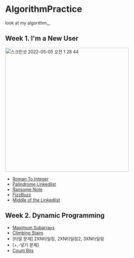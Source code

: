 # AlgorithmPractice
look at my algorithm,,, 

## Week 1. I'm a New User
<img width="400" alt="스크린샷 2022-05-05 오전 1 28 44" src="https://user-images.githubusercontent.com/70755576/166727450-5c3bfdb2-9d43-4934-bf0b-1d75a4ed604e.png">

- [Roman To Integer](https://github.com/Zion-min/AlgorithmPractice/blob/main/LeetCode/romanToInt.py)
- [Palindrome Linkedlist](https://github.com/Zion-min/AlgorithmPractice/blob/main/LeetCode/PalindromeLinkedList.py)
- [Ransome Note](https://github.com/Zion-min/AlgorithmPractice/blob/main/LeetCode/RansomNote.py)
- [FizzBuzz](https://github.com/Zion-min/AlgorithmPractice/blob/main/LeetCode/FizzBuzz.py)
- [Middle of the Linkedlist](https://github.com/Zion-min/AlgorithmPractice/blob/main/LeetCode/MiddleoftheLinkedList.py)


## Week 2. Dynamic Programming
- [Maximum Subarrays](https://github.com/Zion-min/AlgorithmPractice/blob/main/LeetCode/maxSubArray.py)
- [Climbing Stairs](https://github.com/Zion-min/AlgorithmPractice/blob/main/LeetCode/climbStairs.py)
- [타일 문제] 2XN타일링, 2XN타일링2, 3XN타일링 
- [+,-넣기 문제]
- [Count Bits](https://github.com/Zion-min/AlgorithmPractice/commit/82ecfeb99fba4dbaf0802115b24bc08b1960a805)
